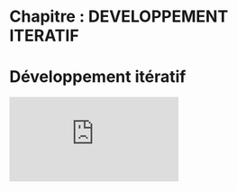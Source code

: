 # Chapitre : DEVELOPPEMENT ITERATIF


# Développement itératif

<iframe allowfullscreen="true" frameborder="0" src="https://www.youtube.com/embed/0-4J1-JdD-E"></iframe>
